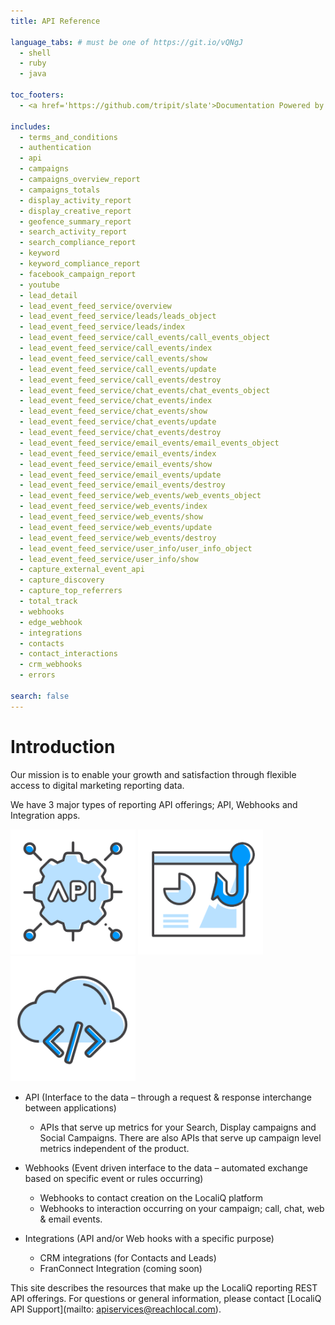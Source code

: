 ```yaml
---
title: API Reference

language_tabs: # must be one of https://git.io/vQNgJ
  - shell
  - ruby
  - java

toc_footers:
  - <a href='https://github.com/tripit/slate'>Documentation Powered by Slate</a>

includes:
  - terms_and_conditions
  - authentication
  - api
  - campaigns
  - campaigns_overview_report
  - campaigns_totals
  - display_activity_report
  - display_creative_report
  - geofence_summary_report
  - search_activity_report
  - search_compliance_report
  - keyword
  - keyword_compliance_report
  - facebook_campaign_report
  - youtube
  - lead_detail
  - lead_event_feed_service/overview
  - lead_event_feed_service/leads/leads_object
  - lead_event_feed_service/leads/index
  - lead_event_feed_service/call_events/call_events_object
  - lead_event_feed_service/call_events/index
  - lead_event_feed_service/call_events/show
  - lead_event_feed_service/call_events/update
  - lead_event_feed_service/call_events/destroy
  - lead_event_feed_service/chat_events/chat_events_object
  - lead_event_feed_service/chat_events/index
  - lead_event_feed_service/chat_events/show
  - lead_event_feed_service/chat_events/update
  - lead_event_feed_service/chat_events/destroy
  - lead_event_feed_service/email_events/email_events_object
  - lead_event_feed_service/email_events/index
  - lead_event_feed_service/email_events/show
  - lead_event_feed_service/email_events/update
  - lead_event_feed_service/email_events/destroy
  - lead_event_feed_service/web_events/web_events_object
  - lead_event_feed_service/web_events/index
  - lead_event_feed_service/web_events/show
  - lead_event_feed_service/web_events/update
  - lead_event_feed_service/web_events/destroy
  - lead_event_feed_service/user_info/user_info_object
  - lead_event_feed_service/user_info/show
  - capture_external_event_api
  - capture_discovery
  - capture_top_referrers
  - total_track
  - webhooks
  - edge_webhook  
  - integrations
  - contacts
  - contact_interactions
  - crm_webhooks
  - errors

search: false
---
```


# Introduction

Our mission is to enable your growth and satisfaction through flexible access to digital marketing reporting data.

We have 3 major types of reporting API offerings; API, Webhooks and Integration apps.

<img alt='API' src='/images/api.png' height=200 width=200 />
<img alt='Webhook' src='/images/webhook_icon.png' height=200 width=200 />
<img alt='Integration' src='/images/integration.png' height=200 width=200 />

* API (Interface to the data – through a request & response interchange between applications)
  * APIs that serve up metrics for your Search, Display campaigns and Social Campaigns. There are also APIs that serve up campaign level metrics independent of the product.

* Webhooks (Event driven interface to the data – automated exchange based on specific event or rules occurring)
  * Webhooks to contact creation on the LocaliQ platform
  * Webhooks to interaction occurring on your campaign; call, chat, web & email events.

* Integrations (API and/or Web hooks with a specific purpose)
  * CRM integrations (for Contacts and Leads)
  * FranConnect Integration (coming soon)

This site describes the resources that make up the LocaliQ reporting REST API offerings. For questions or general information, please contact [LocaliQ API Support](mailto: apiservices@reachlocal.com).
